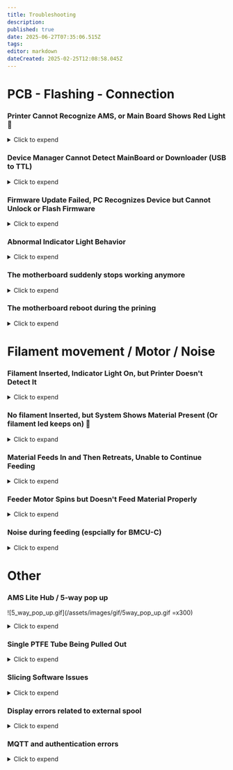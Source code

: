 ```yaml
---
title: Troubleshooting
description: 
published: true
date: 2025-06-27T07:35:06.515Z
tags: 
editor: markdown
dateCreated: 2025-02-25T12:08:58.045Z
---
```


# PCB - Flashing - Connection




### Printer Cannot Recognize AMS, or Main Board Shows Red Light 🚨

<details>
  <summary>Click to expend</summary>
After connecting to the printer the motherboard shows a red light meaning that the BMCU and printer communication is NOT established, however power is successfully supplied to the BMCU.

If you are not sure about the wire sequence of your cable, check first if the AB wire sequence is wrong.

Then check for possible PCB issues, such as:
- Loose solder joints on components
- Faulty communication wiring (e.g., missing resistors in communication lines)
- Incorrect chip orientation or poor soldering causing virtual connections
  
  
Worst case scenario, the AMS connector board or printer motherboard is damaged. Or the 75176 chip on BMCU is damaged.
  
> You should not use the original AMS Lite 4Pin cable from Bambulab because the AMS Lite has the AB signals in the reverse order of the BMCU.
{.is-warning}

</details>

### Device Manager Cannot Detect MainBoard or Downloader (USB to TTL) 

<details>
  <summary>Click to expend</summary>
🛠️ Troubleshooting Steps

  #### Verify Downloader Recognition

First, connect the USB-to-TTL downloader alone to your computer (without connecting to the mainboard).

- If it appears as a serial device (e.g., COMx) in Device Manager, the driver is properly installed.
- If no device appears, install the CH340 USB-to-Serial driver (commonly used in many USB-TTL modules).

#### Check for Short Circuits on the Mainboard

If the downloader is detected when connected alone, but disappears or disconnects when attached to the mainboard, this often indicates a short circuit, typically between 3.3V and GND.

Carefully inspect the circuitry around the CH32V microcontroller for any solder bridges or damaged components.

#### Ensure Correct Wire Connections

Double-check the DuPont wire order: TX ↔ RX, RX ↔ TX, GND ↔ GND, and 3.3V.


#### Disable USB Port Protection (if applicable)

On some PCs, aggressive USB port protection or antivirus software may prevent the downloader from being recognized.

Try switching to another USB port or temporarily disabling port protection if you're familiar with your system's settings.
</details>


### Firmware Update Failed, PC Recognizes Device but Cannot Unlock or Flash Firmware

<details>
  <summary>Click to expend</summary>
  Solution:
  https://wiki.yuekai.fr/BMCU/BMCU_Tutorial/BMCU_Flashing#h-5-flash-the-firmware
</details>


### Abnormal Indicator Light Behavior

<details>
  <summary>Click to expend</summary>
  Check Lighting content on this page : https://wiki.yuekai.fr/en/BMCU/BMCU_testing
</details>


### The motherboard suddenly stops working anymore

<details>
  <summary>Click to expend</summary>
  We have observed in practice that frequent short circuits or sudden disconnection and damage of the mainboard during operation may be related to the diode located at position D4 on the board. The following insight is provided by @Kongming:

The new version of the board introduces a current protection mechanism. When a connection issue or a minor short circuit occurs between the BMCU and the printer, this mechanism protects the printer's interface by redirecting the potential damage to the BMCU board instead. Since the mainboard is relativly cheaper, this tradeoff is generally acceptable.

However, this design also increases the risk of the power module on the new board being damaged by short circuits, which can result in the board suddenly failing—e.g., no lights or printer connection during normal use.

**🔧 Recommended Solution:**
Remove the diode at position D4 on the new board and short the pads using solder or a piece of copper wire, effectively bypassing the protection feature.
This modification eliminates the current protection but should not raise concern about printer port damage, as such failures are extremely rare.

**⚠️ Important Precautions:**
Once the diode is removed (i.e., protection disabled), please strictly avoid the following:
- Hot-plugging the BMCU while the printer is powered on — although not every instance leads to failure, hot-plugging always carries a risk of damaging both the BMCU and the printer's motherboard.
- Moving the toolhead when the printer is powered off while the BMCU is connected — this can generate reverse current that may damage the BMCU board.
</details>


### The motherboard reboot during the prining
<details>
  <summary>Click to expend</summary>
  
  Some users have reported that the BMCU may restart unexpectedly during printing. Unlike the previously mentioned cases where the board is permanently damaged, this issue only results in a reboot. However, after restarting, the BMCU does not automatically resume operation—the buffer is no longer triggered, which significantly increases pressure on the filament and may lead to print failure.

This issue is currently suspected to be related to the BMCU firmware, but its occurrence appears to be limited, and the exact cause remains unclear.

**No known solution at this time. 😞**
  
</details>

# Filament movement / Motor / Noise

### Filament Inserted, Indicator Light On, but Printer Doesn't Detect It

<details>
  <summary>Click to expend</summary>
  
  This may be due to the following reasons:

1. First, the magnet signal is missing, such as the magnet is forgotten to be installed or the AS5600 chip is faulty. In the absence of the magnet signal, the BMCU will not perform any operation to detect the consumables.
1. Second, other faults at the welding level, such as the CH32V chip or PH10 socket is not welded properly
  
  Solution:
  - Ensure the magnet is installed; 
  - After installing the magnet, restart the device for detection.
  - Check for loose PH2.0 socket connections or broken cables.  
</details>


### No filament Inserted, but System Shows Material Present (Or filament led keeps on) 📏
<details>
  <summary>Click to expand</summary>

#### 🧩 Issue Description  
The system reports that filament is present even when no material has been inserted. This can manifest as:

- The filament detection indicator (LED) remaining **ON**
- In AMS menu display filament always present in a certain channel

---

#### 🔍 Cause  
This behavior is a **known limitation** of the BMCU design, which relies on an optical sensor aligned with a narrow structural hole. The sensor detects filament presence when the beam is interrupted.

False positives (i.e., filament always detected) may occur due to:

- Slight height inconsistency of the photoelectric sensor at the factory 
- Slight height inconsistency of the photoelectric sensor at the time of soldering 
- Shape deviation at the time of printing of the detection aperture 
- Debris or dust blocking the optical path

The steel ball version is designed to reduce the chance of this problem, but we have noticed that some users even with the steel ball version still encounter this situation.

---

#### ✅ Why It Usually Doesn't Affect Printing  
This issue is generally **non-critical**. A false positive — where filament is always reported as present — is much less disruptive than a false negative, which might prematurely pause a print.

Additionally, the firmware includes a **secondary safeguard**:  
It monitors filament movement within the extruder. If no filament is actually being pushed through, the system will trigger a pause automatically, ensuring job protection.

---

#### 🛠️ Optional Improvements  
If you'd like to improve sensor reliability, you may consider:

- Gently cleaning the optical hole and slider using a precision tool to remove dust or filament residue  
- Slightly enlarging the detection hole with a micro drill bit (1.2 mm recommended)  
  ⚠️ *Do not exceed 1.2 mm*, or the sensor may incorrectly report "no filament" due to too easy for light passing through   
- Re-soldering or re-aligning the optical sensor if visibly misaligned  
- If you are using non-steel ball version, you can try upgrading -> need reprint almost everything and completely disassemble the BMG gear, and purchase additional parts
  
⚠️ Impact on Auto Refilling Function
This issue can negatively affect the auto refilling feature. For example:

- Suppose the filament detection on Channel 1 is faulty and always reports filament as present.
- You are about to run out of filament on Channel 1
- You have set up Channel 2 with the exact same material, expecting the printer to automatically refill from it.

However, when the filament on Channel 1 runs out, the printer may fail to recognize the absence correctly. As a result, it might trigger a filament jam error instead of recognizing a normal runout and switching to Channel 2.

If you're using the BMCU mainly for auto refilling purposes, we recommend the following setup:

- Connect the spool that is likely to run out to a channel where filament detection is working correctly in this exemple channel 2.
- Connect the backup spool (with enough material) to the channel affected by this issue in this case channel 1.

This setup will ensure that when the primary spool is depleted, the system can detect it accurately and trigger the refilling process as expected.

---

> 🔧 **Note:** Due to mechanical and manufacturing tolerances, this issue affects many BMCU units to some extent. In most cases, it does **not** impair normal printing operations.

</details>



### Material Feeds In and Then Retreats, Unable to Continue Feeding

<details>
  <summary>Click to expend</summary>
  Solution:
  This issue is often caused by:
  - Missing radial magnet
  - Magnet not rotating with the shaft and bmg gear

  🛠️ Fixes:
  - Use a correctly sized and oriented radial magnet (6×2.5mm)
  - Check and ensure the AS5600 encoder chip is properly soldered
  - Make sure the magnets rotates sommthly and correctly.

</details>





### Feeder Motor Spins but Doesn't Feed Material Properly

<details>
  <summary>Click to expend</summary>
  
  **For BMCU-A**:
  
  - Triangular gear may be too tight, preventing engagement.
  - Precision errors in external parts may cause jamming.  
  
  **For BMCU-B/C:**
  - The worm gear and the 182A gear may be worn, and you will have to replace the worm and gear.
	- The worm may not mesh properly with the gear. This is more likely to happen with the BMCU-C. In the early version of the BMCU-C model v0.2, the motor was located too far away from the gear set, making it very likely that the worm did not mesh properly with the gear. In this case, re-seat the motor and manually push it towards the gear while it is being fixed.
  
</details>


### Noise during feeding (espcially for BMCU-C)

<details>
  <summary>Click to expend</summary>
  
  **For all the version：**
  - Check if screws are pressing against the motor shaft, causing friction.
  - Noise during feeding may be due to gear skipping, which is unavoidable.
  - Apply lubricant to reduce noise from misaligned gears.  
  
**For BMCU-C :**
  
We have observed that the Hall version is more prone to generating unexpected noise during the final stage of the feeding process. This typically manifests as follows:

- After the filament has been successfully inserted into the printer's tool head, the BMCU continues the feeding action for approximately 0.5 seconds, causing noticeably louder gear noise. The noise is from the BMG gear in the lever.
- During this phase, you may also notice that the buffer does not pop up, or does so with difficulty.
  
**Root Cause**
  
  The root cause of this issue is insufficient force to allow the buffer to pop up in time, which leads to the printer receiving the buffer arrival signal too late. Contributing factors include:

1. Inadequate tension from the lever spring
1. PTFE tube being too short, preventing the buffer from fully ejecting
1. Excessive bending angle of the PTFE tube, causing increased friction between the buffer and the BMCU housing
1. Potential firmware-related issues

**Recommended Solutions:**
  
1. Replace the lever spring – The originally recommended 0.6×4×10 spring is now considered too weak. We recommend replacing it with a 0.6×4×15 spring for stronger rebound force.
1. Reposition the PTFE tube – Ensure the tube is of appropriate length and angle to reduce friction and allow proper buffer movement.
1. Update to the latest 0013-Plus-Color-Noise-Heat-Improve firmware – This firmware reduces motor gripping force during the feeding process.

**Final Notes:**
  
This issue has been reported by some users, while others have not experienced it. The root causes appear to be multifactorial and may vary between setups. Further improvements to this component may be made in future updates.


</details>




# Other




### AMS Lite Hub / 5-way pop up

![5_way_pop_up.gif](/assets/images/gif/5way_pop_up.gif =x300)

<details>
  <summary>Click to expend</summary>
  The root cause of this problem is that there is a large resistance in the path of the consumable exit, causing the entire PTEF tube to be pulled backwards.
  This issue occur more offen on BMCU-B, particularly when using older firmware versions.
  Using updated firmware or firmware versions with extended buffer lengths can significantly reduce the likelihood of encountering this problem.

  Solution:
  - Always check first if there is any particular resistance somewhere in the path of the consumables, e.g. large bending angles or PTFE tubes that are not smooth enough inside.
  - It is strongly recommended to upgrade the motherboard firmware to version 3.14 or later, which is more stable and reduces (but does not eliminate) the probability of this issue occurring.
  - If the issue persists, building an external buffer may further mitigate the problem. referce makersworld link : [Link 1](https://makerworld.com.cn/zh/models/1042461-bmcuwai-zhi-huan-chong?from=search#profileId-1076821) [Link 2](https://makerworld.com.cn/zh/models/1057356-29mmxing-cheng-wai-jie-huan-chong?from=search#profileId-1095144) [Link 3](https://makerworld.com.cn/zh/models/1144176-bmcu-370gang-zhu-ban-wai-zhi-huan-chong?from=search#profileId-1203810).
  - Additionally, verify whether the AMS Lite hub (five-way connector) is damaged — especially the square-shaped locking clip. If damaged, this module may need to be replaced and reinstalled with the application of interface grease.
  - **Disabling** retraction during filament cutting may also help reduce the occurrence of this issue.
  ![deactive_retraction_when_cut_1.png](/assets/images/start/retraction_when_cut/deactive_retraction_when_cut_1.png)
  ![deactive_retraction_when_cut_2.png](/assets/images/start/retraction_when_cut/deactive_retraction_when_cut_2.png)
  
</details>

### Single PTFE Tube Being Pulled Out
<details>
  <summary>Click to expend</summary>
  
Some users reported that a **single PTFE tube** was pulled out, instead of the entire **AMS Lite Hub** being ejected.

**Recommendations:**

- Always check for any abnormal resistance when loading/unloading filaments.
- Ensure that the **metal clip** of the **AMS Lite Hub** properly secures the PTFE tube.
- One user, **David**, reported frequent occurrences on a specific filament channel. After disabling the `Long Retraction During Cut` option, he observed significant improvement for that filament channel.
</details>

### Slicing Software Issues
<details>
  <summary>Click to expend</summary>
  
Some users have reported abnormal behavior after slicing with **BMCU**, such as:

- All channels being assigned the same color
- Inability to print using **AMS**

After investigation, this issue was identified as a problem with **Bambu Studio** itself.  
It affects both Windows and Mac versions:

- **Mac**: Versions prior to `2.0.0.95` may encounter this issue.
- **Windows**: Versions prior to `2.03.54` may encounter this issue.

**Recommendations:**

- Upgrade **Bambu Studio** to `2.0.0.95` or higher (Mac) and `2.03.54` or higher (Windows).
- Alternatively, using **Oracle Slicer** is another effective solution to avoid these problems.
</details>

### Display errors related to external spool
<details>
  <summary>Click to expend</summary>
This error is mostly caused by a slicing error. Please update Bambu Studio.
  
</details>

### MQTT and authentication errors
<details>
  <summary>Click to expend</summary>
  
It should be noted that this error is not caused by BMCU and does not affect the normal operation of BMCU. This is because BMCU works by simulating an AMS device, rather than communicating via the MQTT protocol.

It is worth noting that Bambu Lab is gradually moving towards a more closed ecosystem. In recent firmware updates, additional security measures have been introduced to restrict the use of third-party software.

Therefore, if you have updated to the latest firmware, it is necessary to also update **Bambu Studio** and **Bambu Handy** to eliminate this error message.
  
</details>
